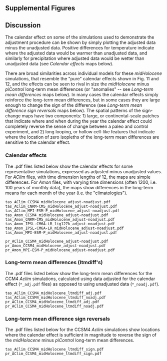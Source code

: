Supplemental Figures
-----------------

## Discussion

The calendar effect on some of the simulations used to demonstrate the adjustment procedure can be shown by simply plotting the adjusted data minus the unadjusted data.  Positive differences for temperature indicate where the adjusted data would be warmer than unadjusted data, and similarly for precipitation where adjusted data would be wetter than unadjusted data (see *Calendar effects* maps below).  

There are broad similarities across individual models for these *midHolocene* simulations, that resemble the "pure" calendar effects shown in Fig. 11 and 12, and the effects can be seen to rival in size the *midHolocene* minus *piControl* long-term mean differences (or "anomalies" -- see *Long-term mean differences* maps below).  In many cases the calendar effects simply reinforce the long-term mean differences, but in some cases they are large enough to change the sign of the difference (see *Long-term mean difference sign reversals* maps below).  The spatial patterns of the sign-change maps have two components:  1) large, or continental-scale patches that indicate where and when during the year the calendar effect could completely reverse the sense of change between a paleo and control experiment, and 2) long looping, or hollow cell-like features that indicate where the location of zero isopleths of the long-term mean differences are sensitive to the calendar effect.

### Calendar effects

The .pdf files listed below show the calendar effects for some representative simulations, expressed as adjusted minus unadjusted values.  For *AClim* files, with time dimension lengths of 12, the maps are simple differences.  For *Amon* files, with varying time dimensions (often 1200, i.e. 100 years of monthly data), the maps show differences in the long-term means for each month of the year (i.e. the "climatologies").  

	tas_AClim_CCSM4_midHolocene_adjust-noadjust.pdf
	tas_AClim_CNRM-CM5_midHolocene_adjust-noadjust.pdf
	tas_AClim_MPI-ESM-P_midHolocene_adjust-noadjust.pdf
	tas_Amon_CCSM4_midHolocene_adjust-noadjust.pdf
	tas_Amon_CNRM-CM5_midHolocene_adjust-noadjust.pdf
	tas_Amon_IPSL-CM6A-LR_lig127k_adjust-noadjust.pdf
	tas_Amon_IPSL-CM6A-LR_midHolocene_adjust-noadjust.pdf
	tas_Amon_MPI-ESM-P_midHolocene_adjust-noadjust.pdf
	
	pr_AClim_CCSM4_midHolocene_adjust-noadjust.pdf
	pr_Amon_CCSM4_midHolocene_adjust-noadjust.pdf
	pr_Amon_MPI-ESM-P_midHolocene_adjust-noadjust.pdf

### Long-term mean differences (ltmdiff's)

The .pdf files listed below show the long-term mean differences for the CCM4 *Aclim* simulations, calculated using data adjusted for the calendar effect (`*_adj.pdf` files) as opposed to using unadjusted data (`*_noadj.pdf`).

	tas_AClim_CCSM4_midHolocene_ltmdiff_adj.pdf
	tas_AClim_CCSM4_midHolocene_ltmdiff_noadj.pdf
	pr_AClim_CCSM4_midHolocene_ltmdiff_adj.pdf
	pr_AClim_CCSM4_midHolocene_ltmdiff_noadj.pdf

### Long-term mean difference sign reversals

The .pdf files listed below for the CCSM4 *Aclim* simulations show locations where the calendar effect is sufficient in magnitude to reverse the sign of the *midHolocene* minus *piControl* long-term mean differences.

	tas_AClim_CCSM4_midHolocene_ltmdiff_sign.pdf	
	pr_AClim_CCSM4_midHolocene_ltmdiff_sign.pdf
	
